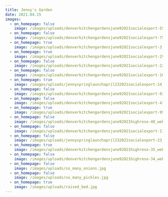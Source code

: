 ```yaml
---
title: Jenny's Garden
date: 2021.04.15
images:
  - on_homepage: false
    image: /images/uploads/denverkitchengardensjune92021socialexport-55_websize-1-.jpg
  - on_homepage: false
    image: /images/uploads/denverkitchengardensjune92021socialexport-75_websize.jpg
  - on_homepage: true
    image: /images/uploads/denverkitchengardensjune92021socialexport-3_websize.jpg
  - on_homepage: true
    image: /images/uploads/denverkitchengardensjune92021socialexport-29_websize-1-.jpg
  - on_homepage: false
    image: /images/uploads/denverkitchengardensjune92021socialexport-22_websize.jpg
  - on_homepage: false
    image: /images/uploads/denverkitchengardensjune92021socialexport-102_websize.jpg
  - on_homepage: true
    image: /images/uploads/jennyspringlaunchapril232021socialexport-14_websize-1-.jpg
  - on_homepage: false
    image: /images/uploads/denverkitchengardensjune92021socialexport-93_websize.jpg
  - on_homepage: false
    image: /images/uploads/denverkitchengardensjune92021socialexport-43_websize-1-.jpg
  - on_homepage: true
    image: /images/uploads/denverkitchengardensjune92021socialexport-99_websize-1-.jpg
  - on_homepage: false
    image: /images/uploads/denverkitchengardensjune92021highreso-48_websize.jpg
  - on_homepage: false
    image: /images/uploads/denverkitchengardensjune92021socialexport-110_websize-1-.jpg
  - on_homepage: false
    image: /images/uploads/jennyspringlaunchapril232021socialexport-23_websize-1-.jpg
  - on_homepage: true
    image: /images/uploads/denverkitchengardensjune92021highreso-35_websize.jpg
  - on_homepage: false
    image: /images/uploads/denverkitchengardensjune92021highreso-34_websize.jpg
  - on_homepage: false
    image: /images/uploads/so_many_onions.jpg
  - on_homepage: false
    image: /images/uploads/so_many_pickles.jpg
  - on_homepage: true
    image: /images/uploads/raised_bed.jpg
---
```

